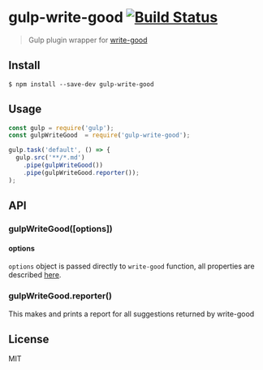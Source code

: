 # gulp-write-good [![Build Status](https://travis-ci.org/nlhuykhang/gulp-write-good.svg?branch=master)](https://travis-ci.org/nlhuykhang/gulp-write-good)

> Gulp plugin wrapper for [write-good](https://github.com/btford/write-good)

## Install

```
$ npm install --save-dev gulp-write-good
```

## Usage

```javascript
const gulp = require('gulp');
const gulpWriteGood  = require('gulp-write-good');

gulp.task('default', () => {
  gulp.src('**/*.md')
    .pipe(gulpWriteGood())
    .pipe(gulpWriteGood.reporter());
);
```

## API

### gulpWriteGood([options])

#### options

`options` object is passed directly to `write-good` function, all properties are described [here](https://github.com/btford/write-good#checks).

### gulpWriteGood.reporter()

This makes and prints a report for all suggestions returned by write-good

## License

MIT
